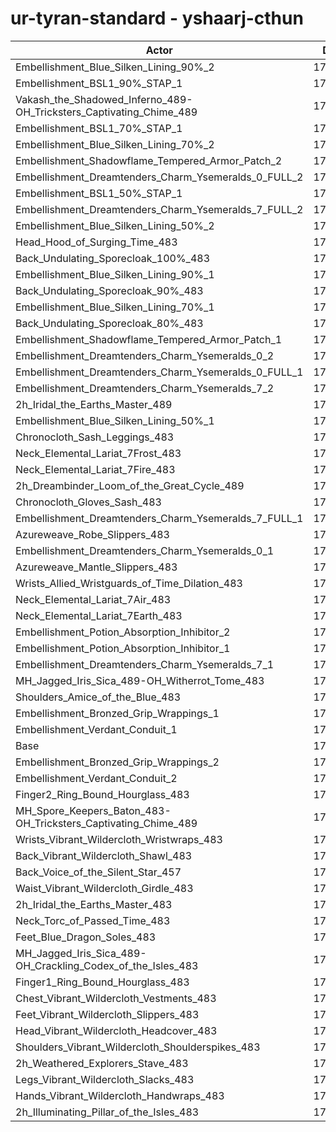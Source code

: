 # ur-tyran-standard - yshaarj-cthun
| Actor | DPS | Increase |
|---|:---:|:---:|
|Embellishment_Blue_Silken_Lining_90%_2|177945|3.01%|
|Embellishment_BSL1_90%_STAP_1|177295|2.63%|
|Vakash_the_Shadowed_Inferno_489-OH_Tricksters_Captivating_Chime_489|177021|2.48%|
|Embellishment_BSL1_70%_STAP_1|176862|2.38%|
|Embellishment_Blue_Silken_Lining_70%_2|176750|2.32%|
|Embellishment_Shadowflame_Tempered_Armor_Patch_2|176749|2.32%|
|Embellishment_Dreamtenders_Charm_Ysemeralds_0_FULL_2|176529|2.19%|
|Embellishment_BSL1_50%_STAP_1|176167|1.98%|
|Embellishment_Dreamtenders_Charm_Ysemeralds_7_FULL_2|175982|1.87%|
|Embellishment_Blue_Silken_Lining_50%_2|175573|1.64%|
|Head_Hood_of_Surging_Time_483|175520|1.61%|
|Back_Undulating_Sporecloak_100%_483|175412|1.54%|
|Embellishment_Blue_Silken_Lining_90%_1|175292|1.48%|
|Back_Undulating_Sporecloak_90%_483|175111|1.37%|
|Embellishment_Blue_Silken_Lining_70%_1|174823|1.20%|
|Back_Undulating_Sporecloak_80%_483|174821|1.20%|
|Embellishment_Shadowflame_Tempered_Armor_Patch_1|174725|1.15%|
|Embellishment_Dreamtenders_Charm_Ysemeralds_0_2|174677|1.12%|
|Embellishment_Dreamtenders_Charm_Ysemeralds_0_FULL_1|174544|1.04%|
|Embellishment_Dreamtenders_Charm_Ysemeralds_7_2|174425|0.97%|
|2h_Iridal_the_Earths_Master_489|174300|0.90%|
|Embellishment_Blue_Silken_Lining_50%_1|174206|0.85%|
|Chronocloth_Sash_Leggings_483|174204|0.85%|
|Neck_Elemental_Lariat_7Frost_483|174078|0.77%|
|Neck_Elemental_Lariat_7Fire_483|174044|0.75%|
|2h_Dreambinder_Loom_of_the_Great_Cycle_489|174025|0.74%|
|Chronocloth_Gloves_Sash_483|174009|0.73%|
|Embellishment_Dreamtenders_Charm_Ysemeralds_7_FULL_1|173891|0.66%|
|Azureweave_Robe_Slippers_483|173886|0.66%|
|Embellishment_Dreamtenders_Charm_Ysemeralds_0_1|173681|0.54%|
|Azureweave_Mantle_Slippers_483|173577|0.48%|
|Wrists_Allied_Wristguards_of_Time_Dilation_483|173543|0.46%|
|Neck_Elemental_Lariat_7Air_483|173538|0.46%|
|Neck_Elemental_Lariat_7Earth_483|173493|0.43%|
|Embellishment_Potion_Absorption_Inhibitor_2|173406|0.38%|
|Embellishment_Potion_Absorption_Inhibitor_1|173166|0.24%|
|Embellishment_Dreamtenders_Charm_Ysemeralds_7_1|173140|0.23%|
|MH_Jagged_Iris_Sica_489-OH_Witherrot_Tome_483|173139|0.23%|
|Shoulders_Amice_of_the_Blue_483|172876|0.08%|
|Embellishment_Bronzed_Grip_Wrappings_1|172793|0.03%|
|Embellishment_Verdant_Conduit_1|172747|0.00%|
|Base|172744|0.00%|
|Embellishment_Bronzed_Grip_Wrappings_2|172714|-0.02%|
|Embellishment_Verdant_Conduit_2|172705|-0.02%|
|Finger2_Ring_Bound_Hourglass_483|172669|-0.04%|
|MH_Spore_Keepers_Baton_483-OH_Tricksters_Captivating_Chime_489|172565|-0.10%|
|Wrists_Vibrant_Wildercloth_Wristwraps_483|172435|-0.18%|
|Back_Vibrant_Wildercloth_Shawl_483|172433|-0.18%|
|Back_Voice_of_the_Silent_Star_457|172304|-0.25%|
|Waist_Vibrant_Wildercloth_Girdle_483|172294|-0.26%|
|2h_Iridal_the_Earths_Master_483|172251|-0.29%|
|Neck_Torc_of_Passed_Time_483|172250|-0.29%|
|Feet_Blue_Dragon_Soles_483|172183|-0.32%|
|MH_Jagged_Iris_Sica_489-OH_Crackling_Codex_of_the_Isles_483|171978|-0.44%|
|Finger1_Ring_Bound_Hourglass_483|171866|-0.51%|
|Chest_Vibrant_Wildercloth_Vestments_483|171839|-0.52%|
|Feet_Vibrant_Wildercloth_Slippers_483|171802|-0.55%|
|Head_Vibrant_Wildercloth_Headcover_483|171659|-0.63%|
|Shoulders_Vibrant_Wildercloth_Shoulderspikes_483|171638|-0.64%|
|2h_Weathered_Explorers_Stave_483|171417|-0.77%|
|Legs_Vibrant_Wildercloth_Slacks_483|171320|-0.82%|
|Hands_Vibrant_Wildercloth_Handwraps_483|171133|-0.93%|
|2h_Illuminating_Pillar_of_the_Isles_483|170891|-1.07%|

